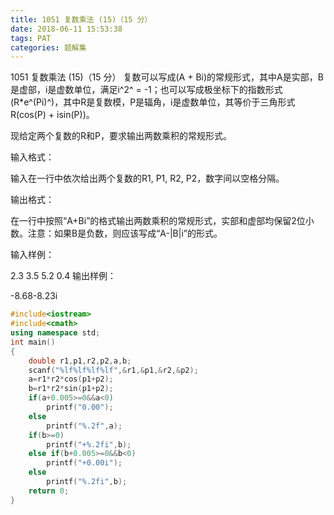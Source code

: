 ```yaml
---
title: 1051 复数乘法 (15)（15 分）
date: 2018-06-11 15:53:38
tags: PAT
categories: 题解集
---
```


1051 复数乘法 (15)（15 分）
复数可以写成(A + Bi)的常规形式，其中A是实部，B是虚部，i是虚数单位，满足i^2^ = -1；也可以写成极坐标下的指数形式(R*e^(Pi)^)，其中R是复数模，P是辐角，i是虚数单位，其等价于三角形式 R(cos(P) + isin(P))。

现给定两个复数的R和P，要求输出两数乘积的常规形式。

输入格式：

输入在一行中依次给出两个复数的R1, P1, R2, P2，数字间以空格分隔。

输出格式：

在一行中按照“A+Bi”的格式输出两数乘积的常规形式，实部和虚部均保留2位小数。注意：如果B是负数，则应该写成“A-|B|i”的形式。

输入样例：

2.3 3.5 5.2 0.4
输出样例：

-8.68-8.23i

```cpp
#include<iostream>
#include<cmath>
using namespace std;
int main()
{
    double r1,p1,r2,p2,a,b;
    scanf("%lf%lf%lf%lf",&r1,&p1,&r2,&p2);
    a=r1*r2*cos(p1+p2);
    b=r1*r2*sin(p1+p2);
    if(a+0.005>=0&&a<0)
        printf("0.00");
    else
        printf("%.2f",a);
    if(b>=0)
        printf("+%.2fi",b);
    else if(b+0.005>=0&&b<0)
        printf("+0.00i");
    else
        printf("%.2fi",b);
    return 0;
}

```